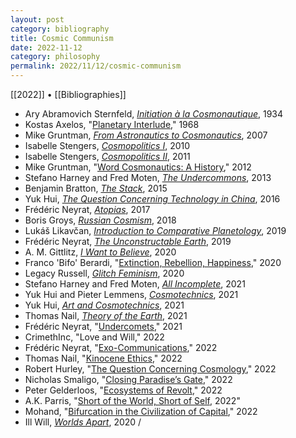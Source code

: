 ```yaml
---
layout: post
category: bibliography
title: Cosmic Communism
date: 2022-11-12
category: philosophy
permalink: 2022/11/12/cosmic-communism
---
```


[[2022]] • [[Bibliographies]]

* Ary Abramovich Sternfeld, [*Initiation à la Cosmonautique*](https://en.wikipedia.org/wiki/Ary_Abramovich_Sternfeld), 1934
* Kostas Axelos, "[Planetary Interlude](https://www.jstor.org/stable/i347869)," 1968
* Mike Gruntman, [*From Astronautics to Cosmonautics*](https://books.google.ca/books/about/From_Astronautics_to_Cosmonautics.html?id=0lpTmrl-D1cC), 2007
* Isabelle Stengers, [*Cosmopolitics I*](https://www.upress.umn.edu/book-division/books/cosmopolitics-i), 2010
* Isabelle Stengers, [*Cosmopolitics II*](https://www.upress.umn.edu/book-division/books/cosmopolitics-ii), 2011
* Mike Gruntman, "[Word Cosmonautics: A History](http://astronauticsnow.com/mg_pubs/2012_gruntman_iac-cosmonautics.pdf)," 2012
* Stefano Harney and Fred Moten, [*The Undercommons*](https://www.minorcompositions.info/?p=516), 2013
* Benjamin Bratton, [*The Stack*](https://mitpress.mit.edu/9780262029575/the-stack/), 2015
* Yuk Hui, [*The Question Concerning Technology in China*](https://mitpress.mit.edu/9780995455009/the-question-concerning-technology-in-china/), 2016
* Frédéric Neyrat, [*Atopias*](https://www.fordhampress.com/9780823277568/atopias/), 2017
* Boris Groys, [*Russian Cosmism*](https://mitpress.mit.edu/9780262037433/russian-cosmism/), 2018
* Lukáš Likavčan, [*Introduction to Comparative Planetology*](https://www.likavcan.com/articles/introduction-to-comparative-planetology), 2019
* Frédéric Neyrat, [*The Unconstructable Earth*](https://www.fordhampress.com/9780823282579/the-unconstructable-earth/), 2019
* A. M. Gittlitz, [*I Want to Believe*](https://www.plutobooks.com/9781786806208/i-want-to-believe/), 2020
* Franco 'Bifo' Berardi, "[Extinction, Rebellion, Happiness](https://illwill.com/extinction-rebellion-happiness)," 2020
* Legacy Russell, [*Glitch Feminism*](https://www.versobooks.com/books/3668-glitch-feminism), 2020
* Stefano Harney and Fred Moten, [*All Incomplete*](https://www.minorcompositions.info/?p=1032), 2021
* Yuk Hui and Pieter Lemmens, [*Cosmotechnics*](https://www.routledge.com/Cosmotechnics-For-a-Renewed-Concept-of-Technology-in-the-Anthropocene/Hui-Lemmens/p/book/9780367769369), 2021
* Yuk Hui, [*Art and Cosmotechnics*](https://www.e-flux.com/books/327526/art-and-cosmotechnics/), 2021
* Thomas Nail, [*Theory of the Earth*](https://www.sup.org/books/title/?id=33107), 2021
* Frédéric Neyrat, "[Undercomets](https://illwill.com/undercomets)," 2021
* CrimethInc, "Love and Will," 2022
* Frédéric Neyrat, "[Exo-Communications](https://illwill.com/exo-communications)," 2022
* Thomas Nail, "[Kinocene Ethics](https://illwill.com/kinocene-ethics)," 2022
* Robert Hurley, "[The Question Concerning Cosmology](https://illwill.com/the-question-concerning-cosmology)," 2022
* Nicholas Smaligo, "[Closing Paradise’s Gate](https://illwill.com/closing-paradises-gate)," 2022
* Peter Gelderloos, "[Ecosystems of Revolt](https://illwill.com/ecosystems-of-revolt)," 2022
* A.K. Parris, "[Short of the World, Short of Self](https://illwill.com/short-of-the-world-short-of-self), 2022"
* Mohand, "[Bifurcation in the Civilization of Capital](https://illwill.com/bifurcation)," 2022
* Ill Will, [*Worlds Apart*](https://illwill.com/series/worlds-apart), 2020 /
